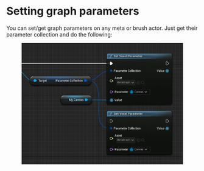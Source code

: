 # Setting graph parameters

You can set/get graph parameters on any meta or brush actor. Just get their parameter collection and do the following:

<figure><img src="../.gitbook/assets/image (39).png" alt=""><figcaption></figcaption></figure>
